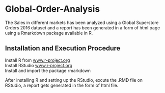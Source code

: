 # Global-Order-Analysis <br/>

The Sales in different markets has been analyzed using a Global Superstore Orders 2016 dataset and a report has been generated in a form of html page using a Rmarkdown package available in R. <br/>

## Installation and Execution Procedure <br/>
Install R from www.r-project.org <br/>
Install RStudio www.r-project.org <br/>
Install and import the package rmarkdown <br/>

After installing R and setting up the RStudio, excute the .RMD file on RStudio, a report gets generated in the form  of html file. <br/>

